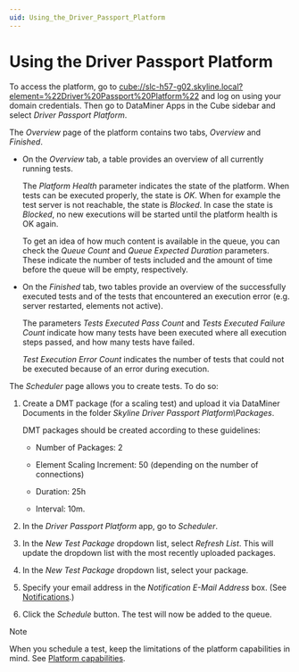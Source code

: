```yaml
---
uid: Using_the_Driver_Passport_Platform
---
```


# Using the Driver Passport Platform

To access the platform, go to <cube://slc-h57-g02.skyline.local?element=%22Driver%20Passport%20Platform%22> and log on using your domain credentials. Then go to DataMiner Apps in the Cube sidebar and select *Driver Passport Platform*.

The *Overview* page of the platform contains two tabs, *Overview* and *Finished*.

- On the *Overview* tab, a table provides an overview of all currently running tests.

  The *Platform Health* parameter indicates the state of the platform. When tests can be executed properly, the state is *OK*. When for example the test server is not reachable, the state is *Blocked*. In case the state is *Blocked*, no new executions will be started until the platform health is OK again.

  To get an idea of how much content is available in the queue, you can check the *Queue Count* and *Queue Expected Duration* parameters. These indicate the number of tests included and the amount of time before the queue will be empty, respectively.

- On the *Finished* tab, two tables provide an overview of the successfully executed tests and of the tests that encountered an execution error (e.g. server restarted, elements not active).

  The parameters *Tests Executed Pass Count* and *Tests Executed Failure Count* indicate how many tests have been executed where all execution steps passed, and how many tests have failed.

  *Test Execution Error Count* indicates the number of tests that could not be executed because of an error during execution.

The *Scheduler* page allows you to create tests. To do so:

1. Create a DMT package (for a scaling test) and upload it via DataMiner Documents in the folder *Skyline Driver Passport Platform\\Packages*.

   DMT packages should be created according to these guidelines:

   - Number of Packages: 2

   - Element Scaling Increment: 50 (depending on the number of connections)

   - Duration: 25h

   - Interval: 10m.

1. In the *Driver Passport Platform* app, go to *Scheduler*.

1. In the *New Test Package* dropdown list, select *Refresh List*. This will update the dropdown list with the most recently uploaded packages.

1. In the *New Test Package* dropdown list, select your package.

1. Specify your email address in the *Notification E-Mail Address* box. (See [Notifications](xref:Notifications).)

1. Click the *Schedule* button. The test will now be added to the queue.

> [!NOTE]
> When you schedule a test, keep the limitations of the platform capabilities in mind. See [Platform capabilities](xref:Platform_capabilities).
